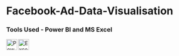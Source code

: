 # Facebook-Ad-Data-Visualisation


<h3> Tools Used - Power BI and MS Excel </h3>

<img align="left" alt="PowerBI" width="29px" src="https://img.icons8.com/color/48/000000/power-bi.png"/>
<img align="left" alt="Excel" width="29px" src="https://img.icons8.com/fluent/48/000000/microsoft-excel-2019.png"/>


